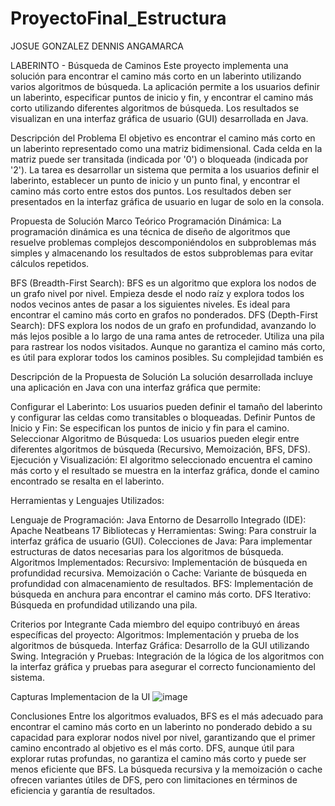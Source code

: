 # ProyectoFinal_Estructura

JOSUE GONZALEZ
DENNIS ANGAMARCA

LABERINTO - Búsqueda de Caminos
Este proyecto implementa una solución para encontrar el camino más corto en un laberinto utilizando varios algoritmos de búsqueda. La aplicación permite a los usuarios definir un laberinto, especificar puntos de inicio y fin, y encontrar el camino más corto utilizando diferentes algoritmos de búsqueda. Los resultados se visualizan en una interfaz gráfica de usuario (GUI) desarrollada en Java.

Descripción del Problema
El objetivo es encontrar el camino más corto en un laberinto representado como una matriz bidimensional. Cada celda en la matriz puede ser transitada (indicada por '0') o bloqueada (indicada por '2'). La tarea es desarrollar un sistema que permita a los usuarios definir el laberinto, establecer un punto de inicio y un punto final, y encontrar el camino más corto entre estos dos puntos. Los resultados deben ser presentados en la interfaz gráfica de usuario en lugar de solo en la consola.

Propuesta de Solución
Marco Teórico
Programación Dinámica:
La programación dinámica es una técnica de diseño de algoritmos que resuelve problemas complejos descomponiéndolos en subproblemas más simples y almacenando los resultados de estos subproblemas para evitar cálculos repetidos.

BFS (Breadth-First Search):
BFS es un algoritmo que explora los nodos de un grafo nivel por nivel. Empieza desde el nodo raíz y explora todos los nodos vecinos antes de pasar a los siguientes niveles. Es ideal para encontrar el camino más corto en grafos no ponderados.
DFS (Depth-First Search):
DFS explora los nodos de un grafo en profundidad, avanzando lo más lejos posible a lo largo de una rama antes de retroceder. Utiliza una pila para rastrear los nodos visitados. Aunque no garantiza el camino más corto, es útil para explorar todos los caminos posibles. Su complejidad también es 

Descripción de la Propuesta de Solución
La solución desarrollada incluye una aplicación en Java con una interfaz gráfica que permite:

Configurar el Laberinto: Los usuarios pueden definir el tamaño del laberinto y configurar las celdas como transitables o bloqueadas.
Definir Puntos de Inicio y Fin: Se especifican los puntos de inicio y fin para el camino.
Seleccionar Algoritmo de Búsqueda: Los usuarios pueden elegir entre diferentes algoritmos de búsqueda (Recursivo, Memoización, BFS, DFS).
Ejecución y Visualización: El algoritmo seleccionado encuentra el camino más corto y el resultado se muestra en la interfaz gráfica, donde el camino encontrado se resalta en el laberinto.

Herramientas y Lenguajes Utilizados:

Lenguaje de Programación: Java 
Entorno de Desarrollo Integrado (IDE): Apache Neatbeans 17
Bibliotecas y Herramientas:
Swing: Para construir la interfaz gráfica de usuario (GUI).
Colecciones de Java: Para implementar estructuras de datos necesarias para los algoritmos de búsqueda.
Algoritmos Implementados:
Recursivo: Implementación de búsqueda en profundidad recursiva.
Memoización o Cache: Variante de búsqueda en profundidad con almacenamiento de resultados.
BFS: Implementación de búsqueda en anchura para encontrar el camino más corto.
DFS Iterativo: Búsqueda en profundidad utilizando una pila.

Criterios por Integrante
Cada miembro del equipo contribuyó en áreas específicas del proyecto:
Algoritmos: Implementación y prueba de los algoritmos de búsqueda.
Interfaz Gráfica: Desarrollo de la GUI utilizando Swing.
Integración y Pruebas: Integración de la lógica de los algoritmos con la interfaz gráfica y pruebas para asegurar el correcto funcionamiento del sistema.

Capturas Implementacion de la UI
![image](https://github.com/user-attachments/assets/a3d6d7f6-c5eb-4ecc-b41c-4e379999e0f2)



Conclusiones
Entre los algoritmos evaluados, BFS es el más adecuado para encontrar el camino más corto en un laberinto no ponderado debido a su capacidad para explorar nodos nivel por nivel, garantizando que el primer camino encontrado al objetivo es el más corto. DFS, aunque útil para explorar rutas profundas, no garantiza el camino más corto y puede ser menos eficiente que BFS. La búsqueda recursiva y la memoización o cache ofrecen variantes útiles de DFS, pero con limitaciones en términos de eficiencia y garantía de resultados.
